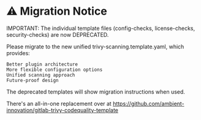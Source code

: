 # ⚠️ Migration Notice

IMPORTANT: The individual template files (config-checks, license-checks, security-checks) are now DEPRECATED.

Please migrate to the new unified trivy-scanning.template.yaml, which provides:

    Better plugin architecture
    More flexible configuration options
    Unified scanning approach
    Future-proof design

The deprecated templates will show migration instructions when used.

There's an all-in-one replacement over at https://github.com/ambient-innovation/gitlab-trivy-codequality-template
